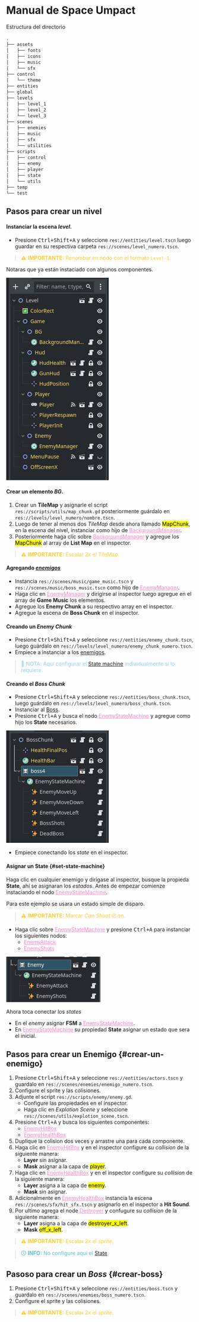 # Manual de Space Umpact

Estructura del directorio

```text
.
├── assets
│   ├── fonts
│   ├── icons
│   ├── music
│   └── sfx
├── control
│   └── theme
├── entities
├── global
├── levels
│   ├── level_1
│   ├── level_2
│   └── level_3
├── scenes
│   ├── enemies
│   ├── music
│   ├── sfx
│   └── utilities
├── scripts
│   ├── control
│   ├── enemy
│   ├── player
│   ├── state
│   └── utils
├── temp
└── test
```

## Pasos para crear un nivel

#### Instanciar la escena _level_.

- Presione <kbd>Ctrl+Shift+A</kbd> y seleccione `res://entities/level.tscn` luego guardar en su respectiva carpeta `res://scenes/level_numero.tscn`.

> <span style='color: #ffcc32'>⚠️ __IMPORTANTE:__ Renombar en nodo con el formato `Level-1`.</span>

Notaras que ya están instaciado con algunos componentes.

![Vista del Nodo](assets/docs/Screenshot-from-2024-08-25-14-28-21.png)

#### Crear un elemento _BG_.

1. Crear un **TileMap** y asignarle el script `res://scripts/utils/map_chunk.gd` posteriormente guárdalo en `res://levels/level_numero/nombre.tscn`.
2. Luego de tener al menos dos _TileMap_ desde ahora llamado <mark>MapChunk</mark>, en la escena del nivel, instanciar como hijo de <u style="color:#f989c7">BackgroundManager</u>.
3. Posteriormente haga clic sobre <u style="color:#f989c7">BackgroundManager</u> y agregue los <mark>MapChunk</mark> al array de **List Map** en el inspector.

> <span style='color: #ffcc32'>⚠️ **IMPORTANTE:** Escalar 2x el TileMap.</span>

#### Agregando [_enemigos_](#crear-un-enemigo "Guía para hacer un enemigo")

- Instancia `res://scenes/music/game_music.tscn` y `res://scenes/music/boss_music.tscn` como hijo de <u style="color:#f989c7">EnemyManager</u>.
- Haga clic en <u style="color:#f989c7">EnemyManager</u> y dirigirse al inspector luego agregue en el array de **Game Music** los elementos.
- Agregue los **Enemy Chunk** a su respectivo array en el inspector.
- Agregue la escena de **Boss Chunk** en el inspector.

#### Creando un _Enemy Chunk_

- Presione <kbd>Ctrl+Shift+A</kbd> y seleccione `res://entities/enemy_chunk.tscn`, luego guárdalo en `res://levels/level_numero/enemy_chunk_numero.tscn`.
- Empiece a instanciar a los [enemigos](#crear-un-enemigo "Guía para hacer un enemigo").

> <span style='color: #92cff4'>📑 NOTA: Aquí configurar el [State machine](#state-machine "Guía para hacer un FSM") individualmente si lo requiere.</span>

#### Creando el _Boss Chunk_

- Presione <kbd>Ctrl+Shift+A</kbd> y seleccione `res://entities/boss_chunk.tscn`, luego guárdalo en `res://levels/level_numero/boss_chunk.tscn`.
- Instanciar al [Boss](#crear-boss "Guía para hacer un Boss").
- Presione <kbd>Ctrl+A</kbd> y busca el nodo <u style="color:#f989c7">EnemyStateMachine</u> y agregue como hijo los **State** necesarios.

![Vista previa del nodo](./assets/docs/Screenshot-from-2024-08-26-18-16-01.png)

- Empiece conectando los _state_ en el inspector.

#### Asignar un State {#set-state-machine}

Haga clic en cualquier enemigo y dirigase al inspector, busque la propieda **State**, ahí se asignaran los _estados_. Antes de empezar comienze instaciando el nodo <u style="color:#f989c7">EnemyStateMachine</u>.

Para este ejemplo se usara un estado simple de disparo.

> <span style='color: #ffcc32'>⚠️ **IMPORTANTE:** Marcar _Can Shoot_ ☑️ on.</span>

- Haga clic sobre <u style="color:#f989c7">EnemyStateMachine</u> y presione <kbd>Ctrl+A</kbd> para instanciar los siguientes nodos:
  - <u style="color:#f989c7">EnemyAttack</u>
  - <u style="color:#f989c7">EnemyShots</u>

![Vista del nodo](assets/docs/Screenshot-from-2024-08-26-12-29-33.png)

Ahora toca conectar los _states_

- En el _enemy_ asignar **FSM** a <u style="color:#f989c7">EnemyStateMachine</u>.
- En <u style="color:#f989c7">EnemyStateMachine</u> su propiedad **State** asignar un estado que sera el inicial.

## Pasos para crear un Enemigo {#crear-un-enemigo}

1. Presione <kbd>Ctrl+Shift+A</kbd> y seleccione `res://entities/actors.tscn` y guardalo en `res://scenes/enemies/enemigo_numero.tscn`.
2. Configure el sprite y las colisiones.
3. Adjunte el script `res://scripts/enemy/enemy.gd`.
   - Configure las propiedades en el inspector.
   - Haga clic en _Explotion Scene_ y seleccione `res://scenes/utils/explotion_scene.tscn`.
4. Presione <kbd>Ctrl+A</kbd> y busca los siguientes componentes:
   - <u style="color:#f989c7">EnemyHitBox</u>
   - <u style="color:#f989c7">EnemyHealthBox</u>
5. Duplique la colision dos veces y arrastre una para cada componente.
6. Haga clic en <u style="color:#f989c7">EnemyHitBox</u> y en el inspector configure su _collision_ de la siguiente manera:
   - **Layer** sin asignar.
   - **Mask** asignar a la capa de <mark>player</mark>.
7. Haga clic en <u style="color:#f989c7">EnemyHealthBox</u> y en el inspector configure su _collision_ de la siguiente manera:
   - **Layer** asigna a la capa de <mark>enemy</mark>.
   - **Mask** sin asignar.
8. Adicionalmente en <u style="color:#f989c7">EnemyHealthBox</u> instancia la escena `res://scenes/sfx/hit_sfx.tscn` y asignarlo en el inspector a **Hit Sound**.
9. Por ultimo agrega el node <u style="color:#f989c7">Destroyer</u> y confugure su _collision_ de la siguiente manera:
	- **Layer** asigna a la capa de <mark>destroyer_x_left</mark>.
	- **Mask** <mark>off_x_left</mark>.

> <span style='color:#ffcc32'>⚠️ **IMPORTANTE:** Escalar 2x el sprite.</span>

> <span style='color: rgb(88, 191, 212)'>🛈 **INFO:** No configure aquí el [State](#set-state-machine "Guía para hacer un FSM").</span>

## Pasoso para crear un _Boss_ {#crear-boss}

1. Presione <kbd>Ctrl+Shift+A</kbd> y seleccione `res://entities/boss.tscn` y guardalo en `res://scenes/enemies/boss_numero.tscn`.
2. Configure el sprite y las colisiones.

> <span style='color:#ffcc32'>⚠️ **IMPORTANTE:** Escalar 2x el sprite.</span>